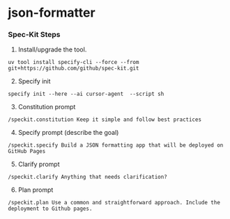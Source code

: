 # json-formatter



### Spec-Kit Steps

1. Install/upgrade the tool.
```
uv tool install specify-cli --force --from git+https://github.com/github/spec-kit.git
```

2. Specify init
```
specify init --here --ai cursor-agent  --script sh
```

3. Constitution prompt
```
/speckit.constitution Keep it simple and follow best practices
```

4. Specify prompt (describe the goal)
```
/speckit.specify Build a JSON formatting app that will be deployed on GitHub Pages
```

5. Clarify prompt
```
/speckit.clarify Anything that needs clarification?
```

6. Plan prompt
```
/speckit.plan Use a common and straightforward approach. Include the deployment to Github pages.
```
